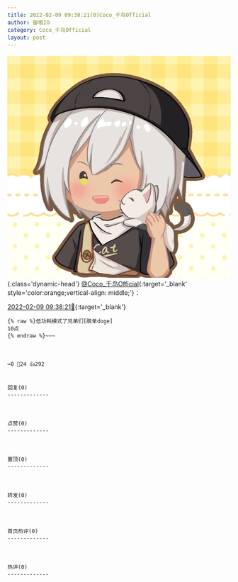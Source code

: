 ```yaml
---
title: 2022-02-09 09:38:21(0)Coco_千鸟Official
author: 御坂IO
category: Coco_千鸟Official
layout: post
---
```


![img](/images/85e485bc0dbd0cde4d15f24d7cffe9704618ad10.jpg){:class='dynamic-head'}
[@Coco_千鸟Official](https://space.bilibili.com/1891728206/dynamic){:target='_blank' style='color:orange;vertical-align: middle;'}：

[2022-02-09 09:38:21🔗](https://t.bilibili.com/625056473308154110){:target='_blank'}

~~~
{% raw %}低功耗模式了兄弟们[脱单doge]
10点
{% endraw %}~~~



↪️0 💬24 👍292


回复(0)
-------------



点赞(0)
-------------



置顶(0)
-------------



转发(0)
-------------



首页热评(0)
-------------



热评(0)
-------------



